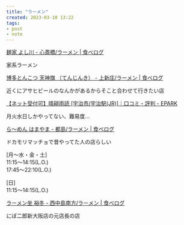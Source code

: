 ```yaml
---
title: "ラーメン"
created: 2023-03-10 13:22
tags:
- post
- note
---
```


[麺家 よし川 - 心斎橋/ラーメン | 食べログ](https://s.tabelog.com/osaka/A2701/A270201/27134792/)

家系ラーメン

[博多とんこつ 天神旗 （てんじんき） - 上新庄/ラーメン | 食べログ](https://s.tabelog.com/osaka/A2701/A270307/27002613/)

近くにアサヒビールのなんかがあるからそこと合わせて行きたい店

[【ネット受付可】晴耕雨読 [宇治市/宇治駅(JR)]｜口コミ・評判 - EPARK](https://epark.jp/shopinfo/fsp407133/)

月火水日しかやってない、難易度…


[ら～めん はまやま - 都島/ラーメン | 食べログ](https://s.tabelog.com/osaka/A2701/A270304/27118998/)

ドカモリマッチョで昔やってた人の店らしい

[月～水・金・土]  
11:15～14:15(L.O.)   
17:45～22:10(L.O.)  
  
[日]  
11:15～14:15(L.O.)

[ラーメン坐 裕冬 - 西中島南方/ラーメン | 食べログ](https://s.tabelog.com/osaka/A2701/A270301/27124101/)

にぼ二郎新大阪店の元店長の店
